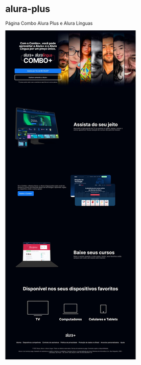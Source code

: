 # alura-plus
Página Combo Alura Plus e Alura Línguas

![Página Alura Plus](https://github.com/danoliveiradev/alura-plus/blob/b7c9acc8e8af64ad8aca33c2f558dcae84e9645b/assets/img/captura.png)
